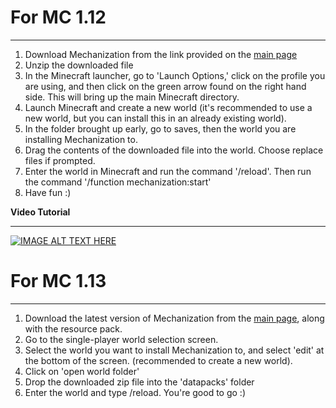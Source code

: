 # For MC 1.12
***
1. Download Mechanization from the link provided on the [main page](https://github.com/ImCoolYeah105/Mechanization)
2. Unzip the downloaded file
3. In the Minecraft launcher, go to 'Launch Options,' click on the profile you are using, and then click on the green arrow found on the right hand side. This will bring up the main Minecraft directory.
4. Launch Minecraft and create a new world (it's recommended to use a new world, but you can install this in an already existing world).
5. In the folder brought up early, go to saves, then the world you are installing Mechanization to.
6. Drag the contents of the downloaded file into the world. Choose replace files if prompted.
7. Enter the world in Minecraft and run the command '/reload'. Then run the command '/function mechanization:start'
8. Have fun :)

**Video Tutorial**
***
[![IMAGE ALT TEXT HERE](https://img.youtube.com/vi/DR28xsr1A4c/0.jpg)](https://www.youtube.com/watch?v=DR28xsr1A4c)

# For MC 1.13
***
1. Download the latest version of Mechanization from the [main page](https://github.com/ImCoolYeah105/Mechanization), along with the resource pack.
2. Go to the single-player world selection screen.
3. Select the world you want to install Mechanization to, and select 'edit' at the bottom of the screen. (recommended to create a new world).
4. Click on 'open world folder'
5. Drop the downloaded zip file into the 'datapacks' folder
6. Enter the world and type /reload. You're good to go :)